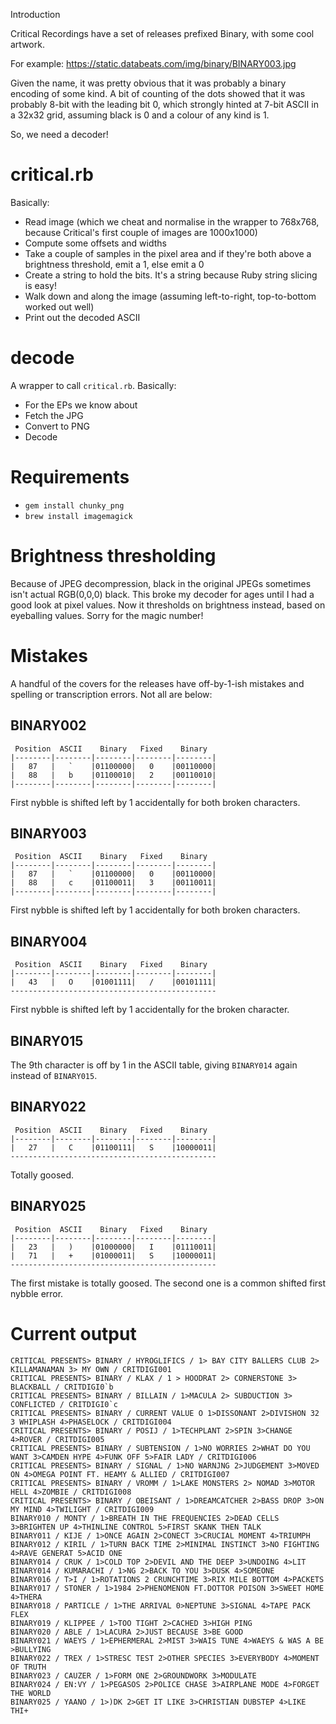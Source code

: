  Introduction

Critical Recordings have a set of releases prefixed Binary, with some cool artwork.

For example: https://static.databeats.com/img/binary/BINARY003.jpg

Given the name, it was pretty obvious that it was probably a binary encoding of some kind. A bit of counting of the dots showed that it was probably 8-bit with the leading bit 0, which strongly hinted at 7-bit ASCII in a 32x32 grid, assuming black is 0 and a colour of any kind is 1.

So, we need a decoder!

# critical.rb

Basically:

* Read image (which we cheat and normalise in the wrapper to 768x768, because Critical's first couple of images are 1000x1000)
* Compute some offsets and widths
* Take a couple of samples in the pixel area and if they're both above a brightness threshold, emit a 1, else emit a 0
* Create a string to hold the bits. It's a string because Ruby string slicing is easy!
* Walk down and along the image (assuming left-to-right, top-to-bottom worked out well)
* Print out the decoded ASCII

# decode

A wrapper to call `critical.rb`. Basically:

* For the EPs we know about
* Fetch the JPG
* Convert to PNG
* Decode

# Requirements

* `gem install chunky_png`
* `brew install imagemagick`

# Brightness thresholding

Because of JPEG decompression, black in the original JPEGs sometimes isn't actual RGB(0,0,0) black. This broke my decoder for ages until I had a good look at pixel values. Now it thresholds on brightness instead, based on eyeballing values. Sorry for the magic number!

# Mistakes

A handful of the covers for the releases have off-by-1-ish mistakes and spelling or transcription errors. Not all are below:

## BINARY002

```
 Position  ASCII    Binary   Fixed    Binary 
|--------|--------|--------|--------|--------|
|   87   |   `    |01100000|   0    |00110000|
|   88   |   b    |01100010|   2    |00110010|
|--------|--------|--------|--------|--------|
```

First nybble is shifted left by 1 accidentally for both broken characters.

## BINARY003

```
 Position  ASCII    Binary   Fixed    Binary 
|--------|--------|--------|--------|--------|
|   87   |   `    |01100000|   0    |00110000|
|   88   |   c    |01100011|   3    |00110011|
|--------|--------|--------|--------|--------|
```

First nybble is shifted left by 1 accidentally for both broken characters.

## BINARY004

```
 Position  ASCII    Binary   Fixed    Binary 
|--------|--------|--------|--------|--------|
|   43   |   O    |01001111|   /    |00101111|
----------------------------------------------
```

First nybble is shifted left by 1 accidentally for the broken character.

## BINARY015

The 9th character is off by 1 in the ASCII table, giving `BINARY014` again instead of `BINARY015`.

## BINARY022

```
 Position  ASCII    Binary   Fixed    Binary
|--------|--------|--------|--------|--------|
|   27   |   C    |01100111|   S    |10000011|
----------------------------------------------
```

Totally goosed.

## BINARY025

```
 Position  ASCII    Binary   Fixed    Binary
|--------|--------|--------|--------|--------|
|   23   |   )    |01000000|   I    |01110011|
|   71   |   +    |01000011|   S    |10000011|
----------------------------------------------
```

The first mistake is totally goosed. The second one is a common shifted first nybble error.

# Current output
```
CRITICAL PRESENTS> BINARY / HYROGLIFICS / 1> BAY CITY BALLERS CLUB 2> KILLAMANAMAN 3> MY OWN / CRITDIGI001
CRITICAL PRESENTS> BINARY / KLAX / 1 > HOODRAT 2> CORNERSTONE 3> BLACKBALL / CRITDIGI0`b
CRITICAL PRESENTS> BINARY / BILLAIN / 1>MACULA 2> SUBDUCTION 3> CONFLICTED / CRITDIGI0`c
CRITICAL PRESENTS> BINARY / CURRENT VALUE O 1>DISSONANT 2>DIVISHON 32 3 WHIPLASH 4>PHASELOCK / CRITDIGI004
CRITICAL PRESENTS> BINARY / POSIJ / 1>TECHPLANT 2>SPIN 3>CHANGE 4>ROVER / CRITDIGI005
CRITICAL PRESENTS> BINARY / SUBTENSION / 1>NO WORRIES 2>WHAT DO YOU WANT 3>CAMDEN HYPE 4>FUNK OFF 5>FAIR LADY / CRITDIGI006
CRITICAL PRESENTS> BINARY / SIGNAL / 1>NO WARNJNG 2>JUDGEMENT 3>MOVED ON 4>OMEGA POINT FT. HEAMY & ALLIED / CRITDIGI007
CRITICAL PRESENTS> BINARY / VROMM / 1>LAKE MONSTERS 2> NOMAD 3>MOTOR HELL 4>ZOMBIE / CRITDIGI008
CRITICAL PRESENTS> BINARY / OBEISANT / 1>DREAMCATCHER 2>BASS DROP 3>ON MY MIND 4>TWILIGHT / CRITDIGI009
BINARY010 / MONTY / 1>BREATH IN THE FREQUENCIES 2>DEAD CELLS 3>BRIGHTEN UP 4>THINLINE CONTROL 5>FIRST SKANK THEN TALK
BINARY011 / KIJE / 1>ONCE AGAIN 2>CONECT 3>CRUCIAL MOMENT 4>TRIUMPH
BINARY012 / KIRIL / 1>TURN BACK TIME 2>MINIMAL INSTINCT 3>NO FIGHTING 4>RAVE GENERAT 5>ACID ONE
BINARY014 / CRUK / 1>COLD TOP 2>DEVIL AND THE DEEP 3>UNDOING 4>LIT
BINARY014 / KUMARACHI / 1>NG 2>BACK TO YOU 3>DUSK 4>SOMEONE
BINARY016 / T>I / 1>ROTATIONS 2 CRUNCHTIME 3>RIX MILE BOTTOM 4>PACKETS
BINARY017 / STONER / 1>1984 2>PHENOMENON FT.DOTTOR POISON 3>SWEET HOME 4>THERA
BINARY018 / PARTICLE / 1>THE ARRIVAL 0>NEPTUNE 3>SIGNAL 4>TAPE PACK FLEX
BINARY019 / KLIPPEE / 1>TOO TIGHT 2>CACHED 3>HIGH PING
BINARY020 / ABLE / 1>LACURA 2>JUST BECAUSE 3>BE GOOD
BINARY021 / WAEYS / 1>EPHERMERAL 2>MIST 3>WAIS TUNE 4>WAEYS & WAS A BE >BULLYING
BINARY022 / TREX / 1>STRESC TEST 2>OTHER SPECIES 3>EVERYBODY 4>MOMENT OF TRUTH
BINARY023 / CAUZER / 1>FORM ONE 2>GROUNDWORK 3>MODULATE
BINARY024 / EN:VY / 1>PEGASOS 2>POLICE CHASE 3>AIRPLANE MODE 4>FORGET THE WORLD
BINARY025 / YAANO / 1>)DK 2>GET IT LIKE 3>CHRISTIAN DUBSTEP 4>LIKE THI+
```
